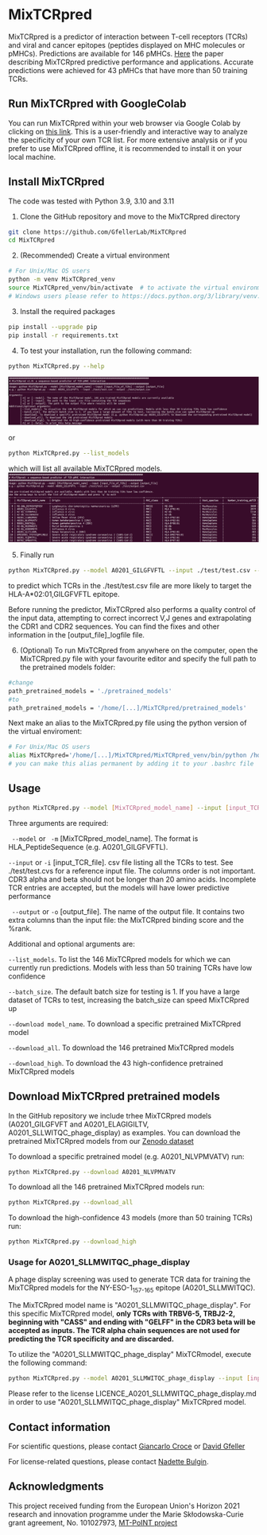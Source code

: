 # MixTCRpred
MixTCRpred is a predictor of interaction between T-cell receptors (TCRs) and viral and cancer epitopes (peptides displayed on MHC molecules or pMHCs). Predictions are available for 146 pMHCs. [Here](https://www.nature.com/articles/s41467-024-47461-8) the paper describing MixTCRpred predictive performance and applications. Accurate predictions were achieved for 43 pMHCs that have more than 50 training TCRs.


## Run MixTCRpred with GoogleColab
You can run MixTCRpred within your web browser via Google Colab by clicking on [this link](https://colab.research.google.com/github/GfellerLab/MixTCRpred/blob/main/colab_MixTCRpred.ipynb).
This is a user-friendly and interactive way to analyze the specificity of your own TCR list.
For more extensive analysis or if you prefer to use MixTCRpred offline, it is recommended to install it on your local machine.

## Install MixTCRpred 

The code was tested with Python 3.9, 3.10 and 3.11

1. Clone the GitHub repository and move to the MixTCRpred directory
```bash
git clone https://github.com/GfellerLab/MixTCRpred 
cd MixTCRpred
```

2. (Recommended) Create a virtual environment 
```bash
# For Unix/Mac OS users
python -m venv MixTCRpred_venv  
source MixTCRpred_venv/bin/activate  # to activate the virtual environment (MixTCRpred_venv)
# Windows users please refer to https://docs.python.org/3/library/venv.html to create and activate a virtual environment. 
```

3. Install the required packages 
```bash
pip install --upgrade pip
pip install -r requirements.txt 
```

4. To test your installation, run the following command:
```bash
python MixTCRpred.py --help
```
![](help_output.png)  

or 

```bash
python MixTCRpred.py --list_models
```

which will list all available MixTCRpred models.
![](list_model_output.png)

5. Finally run 

```bash
python MixTCRpred.py --model A0201_GILGFVFTL --input ./test/test.csv --output ./test/output.csv 
```

to predict which TCRs in the ./test/test.csv file are more likely to target the HLA-A\*02:01,GILGFVFTL epitope.

Before running the predictor, MixTCRpred also performs a quality control of the input data, attempting to correct incorrect V,J genes and extrapolating the CDR1 and CDR2 sequences. You can find the fixes and other information in the [output_file]_logfile file.

6. (Optional) To run MixTCRpred from anywhere on the computer, open the MixTCRpred.py file with your favourite editor and specify the full path to the pretrained models folder:
```bash
#change
path_pretrained_models = './pretrained_models'
#to 
path_pretrained_models = '/home/[...]/MixTCRpred/pretrained_models'
```

Next make an alias to the MixTCRpred.py file using the python version of the virtual enviroment:
```bash
# For Unix/Mac OS users
alias MixTCRpred='/home/[...]/MixTCRpred/MixTCRpred_venv/bin/python /home/[...]/MixTCRpred/MixTCRpred.py'
# you can make this alias permanent by adding it to your .bashrc file
```

## Usage

```bash
python MixTCRpred.py --model [MixTCRpred_model_name] --input [input_TCR_file] --output [output_file]
```

Three arguments are required:

``` --model``` or  ``` -m``` [MixTCRpred_model_name]. 
The format is HLA_PeptideSequence (e.g. A0201_GILGFVFTL).

```--input``` or ```-i``` [input_TCR_file].
csv file listing all the TCRs to test. See ./test/test.cvs for a reference input file. The columns order is not important.
CDR3 alpha and beta should not be longer than 20 amino acids.
Incomplete TCR entries are accepted, but the models will have lower predictive performance

``` --output``` or ```-o``` [output_file].
The name of the output file. It contains two extra columns than the input file: the MixTCRpred binding score and the %rank.


Additional and optional arguments are:  

```--list_models```. To list the 146 MixTCRpred models for which we can currently run predictions. Models with less than 50 training TCRs have low confidence  

```--batch_size```. The default batch size for testing is 1. If you have a large dataset of TCRs to test, increasing the batch_size can speed MixTCRpred up  

```--download model_name```. To download a specific pretrained MixTCRpred model  

```--download_all```. To download the 146 pretrained MixTCRpred models  

```--download_high```. To download the 43 high-confidence pretrained MixTCRpred models 

## Download MixTCRpred pretrained models

In the GitHub repository we include trhee MixTCRpred models (A0201_GILGFVFT and A0201_ELAGIGILTV, A0201_SLLWITQC_phage_display) as examples.
You can download the pretrained MixTCRpred models from our [Zenodo dataset](https://doi.org/10.5281/zenodo.7930623)

To download a specific pretrained model (e.g. A0201_NLVPMVATV) run:
```bash
python MixTCRpred.py --download A0201_NLVPMVATV 
```

To download all the 146 pretrained MixTCRpred models run:
```bash
python MixTCRpred.py --download_all
```

To download the high-confidence 43 models (more than 50 training TCRs) run:
```bash
python MixTCRpred.py --download_high
```

### Usage for A0201_SLLMWITQC_phage_display

A phage display screening was used to generate TCR data for training the MixTCRpred models for the NY-ESO-1<sub>157-165</sub> epitope (A0201_SLLMWITQC). 

The MixTCRpred model name is "A0201_SLLMWITQC_phage_display". For this specific MixTCRpred model, **only TCRs with TRBV6-5, TRBJ2-2, beginning with "CASS" and ending with "GELFF" in the CDR3 beta will be accepted as inputs. The TCR alpha chain sequences are not used for predicting the TCR specificity and are discarded.**

To utilize the "A0201_SLLMWITQC_phage_display" MixTCRmodel, execute the following command:

```bash
python MixTCRpred.py --model A0201_SLLMWITQC_phage_display --input [input_TCR_file] --output [output_file]
```

Please refer to the license LICENCE_A0201_SLLMWITQC_phage_display.md in order to use "A0201_SLLMWITQC_phage_display" MixTCRpred model.



## Contact information

For scientific questions, please contact [Giancarlo Croce](mailto:giancarlo.croce@unil.ch?subject=[GitHub]%20MixTCRpred%20) or [David Gfeller](mailto:david.gfeller@unil.ch?subject=[GitHub]%20MixTCRpred%20)

For license-related questions, please contact [Nadette Bulgin](mailto:nbulgin@lcr.org?subject=[GitHub]%20MixTCRpred%20).

## Acknowledgments

This project received funding from the European Union's Horizon 2021 research and innovation programme under the Marie Skłodowska-Curie grant agreement, No. 101027973, [MT-PoINT project](https://cordis.europa.eu/project/id/101027973)
